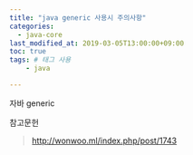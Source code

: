 ```yaml
---
title: "java generic 사용시 주의사항"
categories:
  - java-core
last_modified_at: 2019-03-05T13:00:00+09:00
toc: true
tags: # 태그 사용
    - java

---
```


자바 generic

참고문헌
> http://wonwoo.ml/index.php/post/1743
